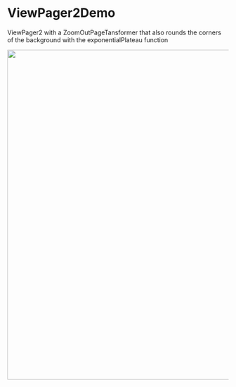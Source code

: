 # ViewPager2Demo
ViewPager2 with a ZoomOutPageTansformer that also rounds the corners of the background with the exponentialPlateau function

<img src="https://github.com/Maliotis/ViewPager2Demo/blob/master/viewPager2.gif" height = "750">
